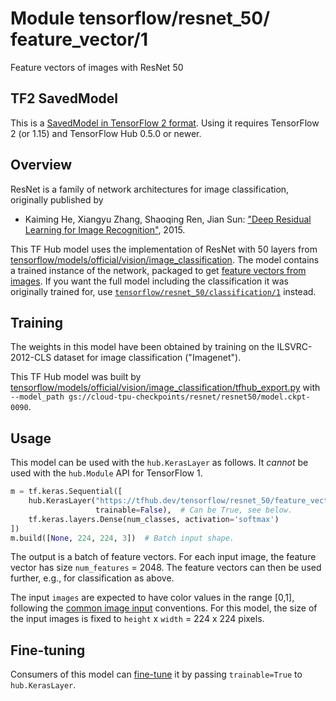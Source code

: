 # Module tensorflow/&zwnj;resnet_50/&zwnj;feature_vector/1

Feature vectors of images with ResNet 50

<!-- dataset: ImageNet (ILSVRC-2012-CLS) -->
<!-- fine-tunable: true -->
<!-- format: saved_model_2 -->
<!-- module-type: image-feature-vector -->
<!-- network-architecture: ResNet V1 50 -->


## TF2 SavedModel

This is a
[SavedModel in TensorFlow 2 format](https://www.tensorflow.org/hub/tf2_saved_model).
Using it requires TensorFlow 2 (or 1.15) and TensorFlow Hub 0.5.0 or newer.

## Overview

ResNet is a family of network architectures for image classification, originally
published by

*   Kaiming He, Xiangyu Zhang, Shaoqing Ren, Jian Sun:
    ["Deep Residual Learning for Image Recognition"](https://arxiv.org/abs/1512.03385), 2015.

This TF Hub model uses the implementation of ResNet with 50 layers from
[tensorflow/models/official/vision/image_classification](https://github.com/tensorflow/models/blob/master/official/vision/image_classification/resnet/resnet_model.py).
The model contains a trained instance of the network, packaged to get
[feature vectors from images](https://www.tensorflow.org/hub/common_signatures/images#feature-vector).
If you want the full model including the classification it was originally
trained for, use
[`tensorflow/resnet_50/classification/1`](https://tfhub.dev/tensorflow/resnet_50/classification/1)
instead.

## Training

The weights in this model have been obtained by training on the ILSVRC-2012-CLS
dataset for image classification ("Imagenet").

This TF Hub model was built by
[tensorflow/models/official/vision/image_classification/tfhub_export.py](https://github.com/tensorflow/models/blob/master/official/vision/image_classification/resnet/tfhub_export.py)
with `--model_path gs://cloud-tpu-checkpoints/resnet/resnet50/model.ckpt-0090`.

## Usage

This model can be used with the `hub.KerasLayer` as follows. It *cannot* be used
with the `hub.Module` API for TensorFlow 1.

```python
m = tf.keras.Sequential([
    hub.KerasLayer("https://tfhub.dev/tensorflow/resnet_50/feature_vector/1",
                   trainable=False),  # Can be True, see below.
    tf.keras.layers.Dense(num_classes, activation='softmax')
])
m.build([None, 224, 224, 3])  # Batch input shape.
```

The output is a batch of feature vectors. For each input image, the feature
vector has size `num_features` = 2048. The feature vectors can then be used
further, e.g., for classification as above.

The input `images` are expected to have color values in the range [0,1],
following the
[common image input](https://www.tensorflow.org/hub/common_signatures/images#input)
conventions. For this model, the size of the input images is fixed to `height` x
`width` = 224 x 224 pixels.

## Fine-tuning

Consumers of this model can
[fine-tune](https://www.tensorflow.org/hub/tf2_saved_model#fine-tuning) it by passing
`trainable=True` to `hub.KerasLayer`.
